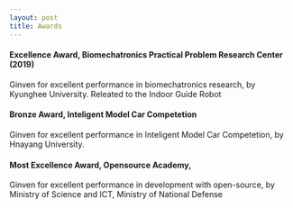 ```yaml
---
layout: post
title: Awards
---
```


#### Excellence Award, Biomechatronics Practical Problem Research Center (2019)
Ginven for excellent performance in biomechatronics research, by Kyunghee University. Releated to the Indoor Guide Robot

#### Bronze Award, Inteligent Model Car Competetion
Ginven for excellent performance in Inteligent Model Car Competetion, by Hnayang University. 

#### Most Excellence Award, Opensource Academy,
Ginven for excellent performance in development with open-source, by Ministry of Science and ICT, Ministry of National Defense 
